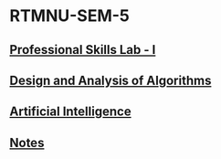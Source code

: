 # RTMNU-SEM-5

## [Professional Skills Lab - I](./PS)

## [Design and Analysis of Algorithms](./DAA)

## [Artificial Intelligence](./AI)

## [Notes](./NOTES.md)

